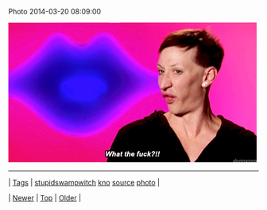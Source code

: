 <!--
title: Photo 2014-03-20 08
date: 2020-06-28T15:27:00.270Z
tags: stupidswampwitch, kno, source, photo
-->


Photo 2014-03-20 08:09:00

![](80150457596-0.gif)

<!--BOTTOM-POST-NAVIGATION-->
---

| [Tags](tags.md) | [stupidswampwitch](tag-stupidswampwitch.md) [kno](tag-kno.md) [source](tag-source.md) [photo](tag-photo.md) |

| [Newer](80150253509.md) | [Top](index.md) | [Older](80158303962.md) |
